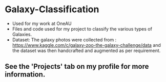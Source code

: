 # Galaxy-Classification
- Used for my work at OneAU
- Files and code used for my project to classify the various types of Galaxies. 
- Dataset: The galaxy photos were collected from : https://www.kaggle.com/c/galaxy-zoo-the-galaxy-challenge/data and the dataset was then handcrafted and augmented as per requirement.
## See the 'Projects' tab on my profile for more information.
